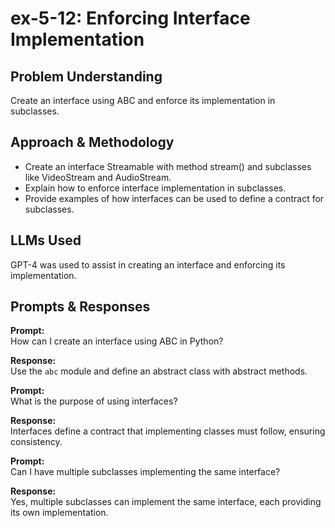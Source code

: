 # ex-5-12: Enforcing Interface Implementation

## Problem Understanding
Create an interface using ABC and enforce its implementation in subclasses.

## Approach & Methodology
- Create an interface Streamable with method stream() and subclasses like VideoStream and AudioStream.
- Explain how to enforce interface implementation in subclasses.
- Provide examples of how interfaces can be used to define a contract for subclasses.

## LLMs Used
GPT-4 was used to assist in creating an interface and enforcing its implementation.

## Prompts & Responses
**Prompt:**  
How can I create an interface using ABC in Python?

**Response:**  
Use the `abc` module and define an abstract class with abstract methods.

**Prompt:**  
What is the purpose of using interfaces?

**Response:**  
Interfaces define a contract that implementing classes must follow, ensuring consistency.

**Prompt:**  
Can I have multiple subclasses implementing the same interface?

**Response:**  
Yes, multiple subclasses can implement the same interface, each providing its own implementation.
